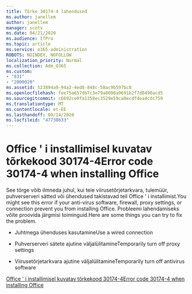 ```yaml
---
title: Tõrke 30174-4 lahendused
ms.author: janellem
author: janellem
manager: scotv
ms.date: 04/21/2020
ms.audience: ITPro
ms.topic: article
ms.service: o365-administration
ROBOTS: NOINDEX, NOFOLLOW
localization_priority: Normal
ms.collection: Adm_O365
ms.custom:
- "831"
- "2000020"
ms.assetid: 523894a9-94a2-4ed8-848c-58ac9b597bc8
ms.openlocfilehash: fee75a657db7c3e79a8098a9691b2f7d0490acd5
ms.sourcegitcommit: c6692ce0fa1358ec3529e59ca0ecdfdea4cdc759
ms.translationtype: MT
ms.contentlocale: et-EE
ms.lasthandoff: 09/14/2020
ms.locfileid: "47738633"
---
```

# <a name="error-code-30174-4-when-installing-office"></a><span data-ttu-id="d9a7e-102">Office ' i installimisel kuvatav tõrkekood 30174-4</span><span class="sxs-lookup"><span data-stu-id="d9a7e-102">Error code 30174-4 when installing Office</span></span>

<span data-ttu-id="d9a7e-103">See tõrge võib ilmneda juhul, kui teie viirusetõrjetarkvara, tulemüür, puhverserveri sätted või ühendused takistavad teil Office ' i installimist.</span><span class="sxs-lookup"><span data-stu-id="d9a7e-103">You might see this error if your anti-virus software, firewall, proxy settings, or connection prevent you from installing Office.</span></span> <span data-ttu-id="d9a7e-104">Probleemi lahendamiseks võite proovida järgmisi toiminguid.</span><span class="sxs-lookup"><span data-stu-id="d9a7e-104">Here are some things you can try to fix the problem.</span></span>
  
- <span data-ttu-id="d9a7e-105">Juhtmega ühenduses kasutamine</span><span class="sxs-lookup"><span data-stu-id="d9a7e-105">Use a wired connection</span></span>

- <span data-ttu-id="d9a7e-106">Puhverserveri sätete ajutine väljalülitamine</span><span class="sxs-lookup"><span data-stu-id="d9a7e-106">Temporarily turn off proxy settings</span></span>

- <span data-ttu-id="d9a7e-107">Viirusetõrjetarkvara ajutine väljalülitamine</span><span class="sxs-lookup"><span data-stu-id="d9a7e-107">Temporarily turn off antivirus software</span></span>

[<span data-ttu-id="d9a7e-108">Office ' i installimisel kuvatav tõrkekood 30174-4</span><span class="sxs-lookup"><span data-stu-id="d9a7e-108">Error code 30174-4 when installing Office</span></span>](https://support.office.com/article/5d5551db-266f-47b3-93fc-d51c2e8f4c0b?wt.mc_id=Alchemy_ClientDIA)
  